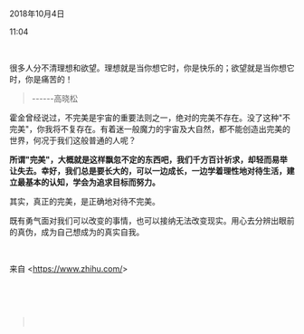  

2018年10月4日

11:04

 

很多人分不清理想和欲望。理想就是当你想它时，你是快乐的；欲望就是当你想它时，你是痛苦的！

> ------高晓松

霍金曾经说过，不完美是宇宙的重要法则之一，绝对的完美不存在。没了这种"不完美"，你我将不复存在。有着迷一般魔力的宇宙及大自然，都不能创造出完美的世界，何况于我们这般普通的人呢？

**所谓"完美"，大概就是这样飘忽不定的东西吧，我们千方百计祈求，却轻而易举让失去。幸好，我们总是要长大的，可以一边成长，一边学着理性地对待生活，建立最基本的认知，学会为追求目标而努力。**

其实，真正的完美，是正确地对待不完美。

既有勇气面对我们可以改变的事情，也可以接纳无法改变现实。用心去分辨出眼前的真伪，成为自己想成为的真实自我。

 

来自 \<<https://www.zhihu.com/>\>

 

 

>  

 
